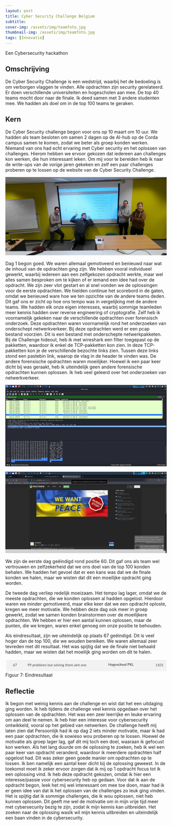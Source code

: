 ```yaml
---
layout: post
title: Cyber Security Challenge Belgium
subtitle: 
cover-img: /assets/img/teamfoto.jpg
thumbnail-img: /assets/img/teamfoto.jpg
tags: [Innovatie]
---
```

Een Cybersecurity hackathon

## Omschrijving

De Cyber Security Challenge is een wedstrijd, waarbij het de bedoeling is om verborgen vlaggen te vinden. Alle opdrachten zijn security gerelateerd. Er doen verschillende universiteiten en hogescholen aan mee. De top 40 teams mocht door naar de finale. Ik deed samen met 3 andere studenten mee. We hadden als doel om in de top 100 teams te geraken.

## Kern

De Cyber Security challenge begon voor ons op 10 maart om 10 uur. We hadden als team besloten om samen 2 dagen op de AI-hub op de Corda campus samen te komen, zodat we beter als groep konden werken. Niemand van ons had echt ervaring met Cyber security en het oplossen van challenges. Hierom hebben we ervoor gekozen dat iedereen aan challenges kon werken, die hun interessant leken.  Om mij voor te bereiden heb ik naar de write-ups van de vorige jaren gekeken en zelf een paar challenges proberen op te lossen op de website van de Cyber Security Challenge.
 
![team](/assets/img/teamfoto.jpg)


Dag 1 begon goed. We waren allemaal gemotiveerd en benieuwd naar wat de inhoud van de opdrachten ging zijn. We hebben vooral individueel gewerkt, waarbij iedereen aan een zelfgekozen opdracht werkte, maar wel alles samen besproken om te kijken of er iemand een idee had over de opdracht. We zijn zeer vlot gestart en al snel vonden we de oplossingen voor de eerste opdrachten. We hielden continue het scorebord in de gaten, omdat we benieuwd ware hoe we ten opzichte van de andere teams deden. Dit gaf ons er zicht op hoe ons tempo was in vergelijking met de andere teams.
We hadden elk onze eigen interesses, waarbij sommige teamleden meer kennis hadden over reverse engineering of cryptografie. Zelf heb ik voornamelijk gekeken naar de verschillende opdrachten over forensisch onderzoek. Deze opdrachten waren voornamelijk rond het onderzoeken van onderschept netwerkverkeer. Bij deze opdrachten werd er een pcap bestand voorzien. Dit is een bestand met onderschepte netwerkpakketen. 
Bij de Challenge hideout, heb ik met wireshark een filter toegepast op de pakketten, waardoor ik enkel de TCP-pakketten kon zien. In deze TCP-pakketten kon je de verschillende bezochte links zien. Tussen deze links stond een pastebin link, waarop de vlag in de header te vinden was. 
De andere forensische opdrachten waren moeilijker. Hoewel ik een paar keer dicht bij was geraakt, heb ik uiteindelijk geen andere forensische opdrachten kunnen oplossen. Ik heb veel geleerd over het onderzoeken van netwerkverkeer.
 
![wireshark](/assets/img/wireshark.png)

 
![pastebin](/assets/img/pastebin.png) 


We zijn de eerste dag geëindigd rond positie 60. Dit gaf ons als team wel vertrouwen en zelfzekerheid dat we ons doel van de top 100 konden behalen. We hadden het gevoel dat er een kans was dat we de finale konden we halen, maar we wisten dat dit een moeilijke opdracht ging worden.

De tweede dag verliep redelijk moeizaam. Het tempo lag lager, omdat we de meeste opdrachten, die we konden oplossen al hadden opgelost. Hierdoor waren we minder gemotiveerd, maar elke keer dat we een opdracht oploste, kregen we meer motivatie. We hebben deze dag ook meer in groep gewerkt, zodat we samen konden brainstormen over de moeilijkere opdrachten. We hebben er hier een aantal kunnen oplossen, maar de punten, die we kregen, waren enkel genoeg om onze positie te behouden.

Als eindresultaat, zijn we uiteindelijk op plaats 67 geëindigd. Dit is veel hoger dan de top 100, die we wouden bereiken. We waren allemaal zeer tevreden met dit resultaat. Het was spijtig dat we de finale niet behaald hadden, maar we wisten dat het moeilijk ging worden om dit te halen.
 
![eindresultaat](/assets/img/eindresultaat.png)
Figuur 7: Eindresultaat

## Reflectie

Ik begon met weinig kennis aan de challenge en wist dat het een uitdaging ging worden. Ik heb tijdens de challenge veel kennis opgedaan over het oplossen van de opdrachten. Het was een zeer leerrijke en leuke ervaring om aan deel te nemen. Ik heb hier een interesse voor cybersecurity ontwikkeld, vooral op het gebied van netwerken. De challenge heeft mij laten zien dat 
Persoonlijk had ik op dag 2 iets minder motivatie, maar ik had een paar opdrachten, die ik sowieso wou proberen op te lossen. Hoewel de motivatie als groep lager lag, gaf dit mij toch een doel, waaraan ik gefocust kon werken. Als het lang duurde om de oplossing te zoeken, heb ik wel een paar keer van opdracht veranderd, waardoor ik meerdere opdrachten half opgelost had. Dit was zeker geen goede manier om opdrachten op te lossen. Ik ben namelijk een aantal keer dicht bij de oplossing geweest. In de toekomst moet ik zeker ervoor zorgen dat ik mij op 1 opdracht focus tot ik een oplossing vind.
Ik heb deze opdracht gekozen, omdat ik hier een interesse/passie voor cybersecurity heb op gedaan.  Voor dat ik aan de opdracht begon, leek het mij wel interessant om mee toe doen, maar had ik er geen idee van dat ik het oplossen van de challenges zo leuk ging vinden. Het is spijtig dat ik sommige challenges, die ik wou oplossen, niet heb kunnen oplossen. Dit geeft me wel de motivatie om in mijn vrije tijd meer met cybersecurity bezig te zijn, zodat ik mijn kennis kan uitbreiden. Het zoeken naar de oplossing wasIk wil mijn kennis uitbreiden en uiteindelijk een baan vinden in de cybersecurity.
